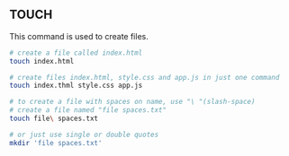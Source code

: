 ## TOUCH

This command is used to create files.

```sh
# create a file called index.html
touch index.html
```

```sh
# create files index.html, style.css and app.js in just one command
touch index.thml style.css app.js
```

```sh
# to create a file with spaces on name, use "\ "(slash-space)
# create a file named "file spaces.txt"
touch file\ spaces.txt
```

```sh
# or just use single or double quotes
mkdir 'file spaces.txt'
```